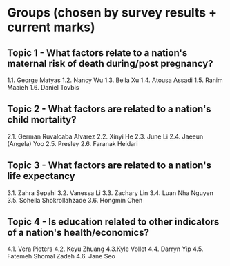 # Groups (chosen by survey results + current marks)

## Topic 1 - What factors relate to a nation's maternal risk of death during/post pregnancy? 

1.1. George Matyas
1.2. Nancy Wu
1.3. Bella Xu
1.4. Atousa Assadi
1.5. Ranim Maaieh
1.6. Daniel Tovbis

## Topic 2 - What factors are related to a nation's child mortality?

2.1. German Ruvalcaba Alvarez
2.2. Xinyi He
2.3. June Li
2.4. Jaeeun (Angela) Yoo
2.5. Presley
2.6. Faranak Heidari

## Topic 3 - What factors are related to a nation's life expectancy

3.1. Zahra Sepahi
3.2. Vanessa Li 
3.3. Zachary Lin
3.4. Luan Nha Nguyen
3.5. Soheila Shokrollahzade
3.6. Hongmin Chen

## Topic 4 - Is education related to other indicators of a nation's health/economics?

4.1. Vera Pieters
4.2. Keyu Zhuang
4.3.Kyle Vollet
4.4. Darryn Yip
4.5. Fatemeh Shomal Zadeh
4.6. Jane Seo
